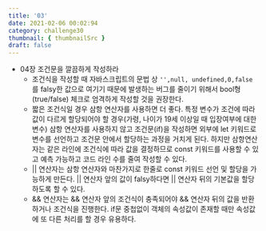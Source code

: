 ```yaml
---
title: '03'
date: 2021-02-06 00:02:94
category: challenge30
thumbnail: { thumbnailSrc }
draft: false
---
```


- 04장 조건문을 깔끔하게 작성하라
    - 조건식을 작성할 때 자바스크립트의 문법 상 `'',null, undefined,0,false` 를 falsy한 값으로 여기기 때문에 발생하는 버그를 줄이기 위해서 bool형(true/false) 체크로 엄격하게 작성할 것을 권장한다.
    - 짧은 조건식일 경우 삼항 연산자를 사용하면 더 좋다. 특정 변수가 조건에 따라 값이 다르게 할당되어야 할 경우(가령, 나이가 19세 이상일 때 입장여부에 대한 변수) 삼항 연산자를 사용하지 않고 조건문(if)을 작성하면 외부에 let 키워드로 변수를 선언하고 조건문 안에서 할당하는 과정을 거치게 된다. 하지만 삼항연산자는 같은 라인에 조건식에 따라 값을 결정하므로 const 키워드를 사용할 수 있고 예측 가능하고 코드 라인 수를 줄여 작성할 수 있다. 
    - || 연산자는 삼항 연산자와 마찬가지로 한줄로 const 키워드 선언 및 할당을 가능하게 만든다. || 연산자 앞의 값이 falsy하다면 || 연산자 뒤의 기본값을 할당하도록 할 수 있다. 
    - && 연산자는 && 연산자 앞의 조건식이 충족되어야 && 연산자 뒤의 값을 반환하거나 조건식을 진행한다. if문 중첩없이 객체의 속성값이 존재할 때만 속성값에 또 다른 처리를 할 경우 유용하다.       